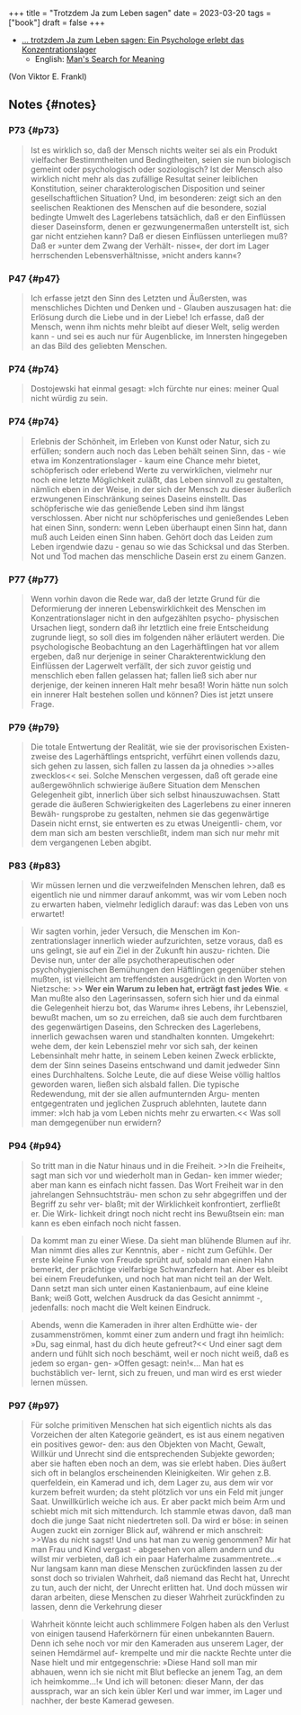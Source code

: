 +++
title = "Trotzdem Ja zum Leben sagen"
date = 2023-03-20
tags = ["book"]
draft = false
+++

-   [... trotzdem Ja zum Leben sagen: Ein Psychologe erlebt das Konzentrationslager](https://www.goodreads.com/book/show/41432931)
    -   English: [Man's Search for Meaning](https://www.goodreads.com/book/show/4069.Man_s_Search_for_Meaning)

(Von Viktor E. Frankl)


## Notes {#notes}


### P73 {#p73}

> Ist es wirklich so, daß der Mensch nichts weiter sei als ein Produkt vielfacher
> Bestimmtheiten und Bedingtheiten, seien sie nun biologisch gemeint oder
> psychologisch oder soziologisch? Ist der Mensch also wirklich nicht mehr als das
> zufällige Resultat seiner leiblichen Konstitution, seiner charakterologischen
> Disposition und seiner gesellschaftlichen Situation? Und, im besonderen: zeigt
> sich an den seelischen Reaktionen des Menschen auf die besondere, sozial
> bedingte Umwelt des Lagerlebens tatsächlich, daß er den Einflüssen dieser
> Daseinsform, denen er gezwungenermaßen unterstellt ist, sich gar nicht entziehen
> kann? Daß er diesen Einflüssen unterliegen muß? Daß er »unter dem Zwang der
> Verhält- nisse«, der dort im Lager herrschenden Lebensverhältnisse, »nicht
> anders kann«?


### P47 {#p47}

> Ich erfasse jetzt den Sinn des Letzten und Äußersten, was menschliches Dichten
> und Denken und - Glauben auszusagen hat: die Erlösung durch die Liebe und in der
> Liebe! Ich erfasse, daß der Mensch, wenn ihm nichts mehr bleibt auf dieser Welt,
> selig werden kann - und sei es auch nur für Augenblicke, im Innersten hingegeben
> an das Bild des geliebten Menschen.


### P74 {#p74}

> Dostojewski hat einmal gesagt: »Ich fürchte nur eines: meiner Qual nicht würdig zu sein.


### P74 {#p74}

> Erlebnis der Schönheit, im Erleben von Kunst oder Natur, sich zu erfüllen;
> sondern auch noch das Leben behält seinen Sinn, das - wie etwa im
> Konzentrationslager - kaum eine Chance mehr bietet, schöpferisch oder erlebend
> Werte zu verwirklichen, vielmehr nur noch eine letzte Möglichkeit zuläßt, das
> Leben sinnvoll zu gestalten, nämlich eben in der Weise, in der sich der Mensch
> zu dieser äußerlich erzwungenen Einschränkung seines Daseins einstellt. Das
> schöpferische wie das genießende Leben sind ihm längst verschlossen. Aber nicht
> nur schöpferisches und genießendes Leben hat einen Sinn, sondern: wenn Leben
> überhaupt einen Sinn hat, dann muß auch Leiden einen Sinn haben. Gehört doch das
> Leiden zum Leben irgendwie dazu - genau so wie das Schicksal und das Sterben.
> Not und Tod machen das menschliche Dasein erst zu einem Ganzen.


### P77 {#p77}

> Wenn vorhin davon die Rede war, daß der letzte Grund für die Deformierung der
> inneren Lebenswirklichkeit des Menschen im Konzentrationslager nicht in den
> aufgezählten psycho- physischen Ursachen liegt, sondern daß ihr letztlich eine
> freie Entscheidung zugrunde liegt, so soll dies im folgenden näher erläutert
> werden. Die psychologische Beobachtung an den Lagerhäftlingen hat vor allem
> ergeben, daß nur derjenige in seiner Charakterentwicklung den Einflüssen der
> Lagerwelt verfällt, der sich zuvor geistig und menschlich eben fallen gelassen
> hat; fallen ließ sich aber nur derjenige, der keinen inneren Halt mehr besaß!
> Worin hätte nun solch ein innerer Halt bestehen sollen und können? Dies ist
> jetzt unsere Frage.


### P79 {#p79}

> Die totale Entwertung der Realität, wie sie der provisorischen Existen- zweise
> des Lagerhäftlings entspricht, verführt einen vollends dazu, sich gehen zu
> lassen, sich fallen zu lassen da ja ohnedies &gt;&gt;alles zwecklos&lt;&lt; sei. Solche
> Menschen vergessen, daß oft gerade eine außergewöhnlich schwierige äußere
> Situation dem Menschen Gelegenheit gibt, innerlich über sich selbst
> hinauszuwachsen. Statt gerade die äußeren Schwierigkeiten des Lagerlebens zu
> einer inneren Bewäh- rungsprobe zu gestalten, nehmen sie das gegenwärtige Dasein
> nicht ernst, sie entwerten es zu etwas Uneigentli- chem, vor dem man sich am
> besten verschließt, indem man sich nur mehr mit dem vergangenen Leben abgibt.


### P83 {#p83}

> Wir müssen lernen und die verzweifelnden Menschen lehren, daß es eigentlich nie und nimmer darauf ankommt, was wir vom Leben noch zu erwarten haben, vielmehr lediglich darauf: was das Leben von uns erwartet!

<!--quoteend-->

> Wir sagten vorhin, jeder Versuch, die Menschen im Kon- zentrationslager
> innerlich wieder aufzurichten, setze voraus, daß es uns gelingt, sie auf ein
> Ziel in der Zukunft hin auszu- richten. Die Devise nun, unter der alle
> psychotherapeutischen oder psychohygienischen Bemühungen den Häftlingen
> gegenüber stehen mußten, ist vielleicht am treffendsten ausgedrückt in den
> Worten von Nietzsche: &gt;&gt; **Wer ein Warum zu leben hat, erträgt fast jedes Wie**. «
> Man mußte also den Lagerinsassen, sofern sich hier und da einmal die Gelegenheit hierzu bot, das Warum« ihres Lebens, ihr Lebensziel, bewußt machen, um so
> zu erreichen, daß sie auch dem furchtbaren des gegenwärtigen Daseins, den
> Schrecken des Lagerlebens, innerlich gewachsen waren und standhalten konnten.
> Umgekehrt: wehe dem, der kein Lebensziel mehr vor sich sah, der keinen
> Lebensinhalt mehr hatte, in seinem Leben keinen Zweck erblickte, dem der Sinn
> seines Daseins entschwand und damit jedweder Sinn eines Durchhaltens. Solche
> Leute, die auf diese Weise völlig haltlos geworden waren, ließen sich alsbald
> fallen. Die typische Redewendung, mit der sie allen aufmunternden Argu- menten
> entgegentraten und jeglichen Zuspruch ablehnten, lautete dann immer: »Ich hab ja
> vom Leben nichts mehr zu erwarten.&lt;&lt; Was soll man demgegenüber nun erwidern?


### P94 {#p94}

> So tritt man in die Natur hinaus und in die Freiheit. &gt;&gt;In die Freiheit«, sagt
> man sich vor und wiederholt man in Gedan- ken immer wieder; aber man kann es
> einfach nicht fassen. Das Wort Freiheit war in den jahrelangen Sehnsuchtsträu-
> men schon zu sehr abgegriffen und der Begriff zu sehr ver- blaßt; mit der
> Wirklichkeit konfrontiert, zerfließt er. Die Wirk- lichkeit dringt noch nicht
> recht ins Bewußtsein ein: man kann es eben einfach noch nicht fassen.

<!--quoteend-->

> Da kommt man zu einer Wiese. Da sieht man blühende Blumen auf ihr. Man nimmt
> dies alles zur Kenntnis, aber - nicht zum Gefühl«. Der erste kleine Funke von
> Freude sprüht auf, sobald man einen Hahn bemerkt, der prächtige vielfarbige
> Schwanzfedern hat. Aber es bleibt bei einem Freudefunken, und noch hat man nicht
> teil an der Welt. Dann setzt man sich unter einen Kastanienbaum, auf eine kleine
> Bank; weiß Gott, welchen Ausdruck da das Gesicht annimmt -, jedenfalls: noch
> macht die Welt keinen Eindruck.

<!--quoteend-->

> Abends, wenn die Kameraden in ihrer alten Erdhütte wie- der zusammenströmen,
> kommt einer zum andern und fragt ihn heimlich: »Du, sag einmal, hast du dich
> heute gefreut?&lt;&lt; Und einer sagt dem andern und fühlt sich noch beschämt, weil er
> noch nicht weiß, daß es jedem so ergan- gen- »Offen gesagt: nein!«... Man hat es
> buchstäblich ver- lernt, sich zu freuen, und man wird es erst wieder lernen
> müssen.


### P97 {#p97}

> Für solche primitiven Menschen hat sich eigentlich nichts als das Vorzeichen der
> alten Kategorie geändert, es ist aus einem negativen ein positives gewor- den:
> aus den Objekten von Macht, Gewalt, Willkür und Unrecht sind die entsprechenden
> Subjekte geworden; aber sie haften eben noch an dem, was sie erlebt haben. Dies
> äußert sich oft in belanglos erscheinenden Kleinigkeiten. Wir gehen z.B.
> querfeldein, ein Kamerad und ich, dem Lager zu, aus dem wir vor kurzem befreit
> wurden; da steht plötzlich vor uns ein Feld mit junger Saat. Unwillkürlich
> weiche ich aus. Er aber packt mich beim Arm und schiebt mich mit sich
> mittendurch. Ich stammle etwas davon, daß man doch die junge Saat nicht
> niedertreten soll. Da wird er böse: in seinen Augen zuckt ein zorniger Blick
> auf, während er mich anschreit: &gt;&gt;Was du nicht sagst! Und uns hat man zu wenig
> genommen? Mir hat man Frau und Kind vergast - abgesehen von allem andern und du
> willst mir verbieten, daß ich ein paar Haferhalme zusammentrete...« Nur langsam
> kann man diese Menschen zurückfinden lassen zu der sonst doch so trivialen
> Wahrheit, daß niemand das Recht hat, Unrecht zu tun, auch der nicht, der Unrecht
> erlitten hat. Und doch müssen wir daran arbeiten, diese Menschen zu dieser
> Wahrheit zurückfinden zu lassen, denn die Verkehrung dieser

<!--quoteend-->

> Wahrheit könnte leicht auch schlimmere Folgen haben als den Verlust von einigen
> tausend Haferkörnern für einen unbekannten Bauern. Denn ich sehe noch vor mir
> den Kameraden aus unserem Lager, der seinen Hemdärmel auf- krempelte und mir die
> nackte Rechte unter die Nase hielt und mir entgegenschrie: »Diese Hand soll man
> mir abhauen, wenn ich sie nicht mit Blut beflecke an jenem Tag, an dem ich
> heimkomme...!« Und ich will betonen: dieser Mann, der das aussprach, war an sich
> kein übler Kerl und war immer, im Lager und nachher, der beste Kamerad gewesen.

